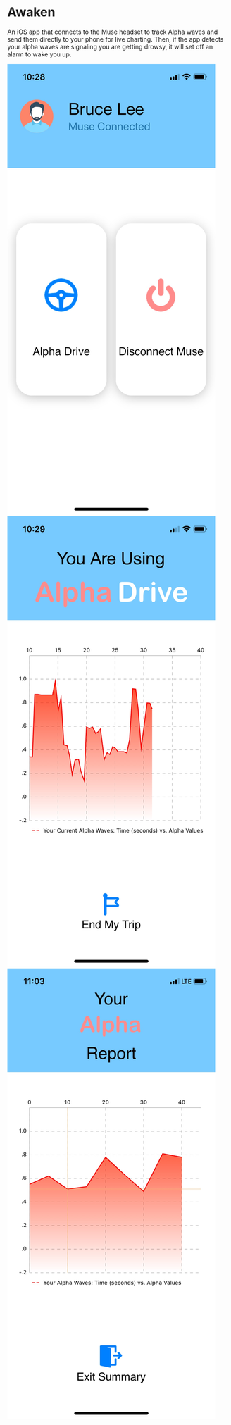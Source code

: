 
# Awaken

An iOS app that connects to the Muse headset to track Alpha waves and send them directly to your phone for live charting. Then, if the app detects your alpha waves are signaling you are getting drowsy, it will set off an alarm to wake you up.

![Alt text](/SupportingFiles/IMG_2353.jpeg?raw=true "ScreenShot 1")
![Alt text](/SupportingFiles/IMG_2355.jpeg?raw=true "ScreenShot 2")
![Alt text](/SupportingFiles/IMG_2357.jpeg?raw=true "ScreenShot 3")


